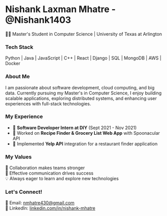 # Nishank Laxman Mhatre - @Nishank1403  
👨‍💻 Master's Student in Computer Science | University of Texas at Arlington  

### Tech Stack  
Python | Java | JavaScript | C++ | React | Django | SQL | MongoDB | AWS | Docker  

### About Me  
I am passionate about software development, cloud computing, and big data. Currently pursuing my Master's in Computer Science, I enjoy building scalable applications, exploring distributed systems, and enhancing user experiences with full-stack technologies.  

### My Experience  
- 🔹 **Software Developer Intern at DIY** (Sept 2021 - Nov 2021)  
- 🔹 Worked on **Recipe Finder & Grocery List Web App** with Spoonacular API  
- 🔹 Implemented **Yelp API** integration for a restaurant finder application  

### My Values  
👐 Collaboration makes teams stronger  
🔑 Effective communication drives success  
💡 Always eager to learn and explore new technologies  

### Let's Connect!  
📧 Email: nmhatre430@gmail.com  
🔗 LinkedIn: [linkedin.com/in/nishank-mhatre](https://www.linkedin.com/in/nishank-mhatre/)  
